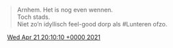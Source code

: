 > Arnhem\. Het is nog even wennen\.   
> Toch stads\.  
> Niet zo’n idyllisch feel\-good dorp als \#Lunteren ofzo\.

<img src="../../media/tweet.ico" width="12" /> [Wed Apr 21 20:10:10 +0000 2021](https://twitter.com/DromerDenker/status/1384962687734632451)